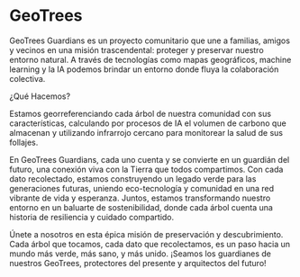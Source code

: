# GeoTrees
GeoTrees Guardians es un proyecto comunitario que une a familias, amigos y vecinos en una misión trascendental: proteger y preservar nuestro entorno natural. A través de tecnologías como mapas geográficos, machine learning y la IA podemos brindar un entorno donde fluya la colaboración colectiva. 

¿Qué Hacemos?

Estamos georreferenciando cada árbol de nuestra comunidad con sus características, calculando por procesos de IA el volumen de carbono que almacenan y utilizando infrarrojo cercano para monitorear la salud de sus follajes.

En GeoTrees Guardians, cada uno cuenta y se convierte en un guardián del futuro, una conexión viva con la Tierra que todos compartimos. Con cada dato recolectado, estamos construyendo un legado verde para las generaciones futuras, uniendo eco-tecnología y comunidad en una red vibrante de vida y esperanza. Juntos, estamos transformando nuestro entorno en un baluarte de sostenibilidad, donde cada árbol cuenta una historia de resiliencia y cuidado compartido.

Únete a nosotros en esta épica misión de preservación y descubrimiento. Cada árbol que tocamos, cada dato que recolectamos, es un paso hacia un mundo más verde, más sano, y más unido. ¡Seamos los guardianes de nuestros GeoTrees, protectores del presente y arquitectos del futuro!
